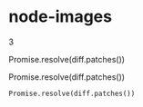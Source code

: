 # node-images
3


Promise.resolve(diff.patches())


Promise.resolve(diff.patches())
```
Promise.resolve(diff.patches())
```